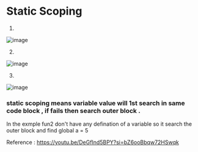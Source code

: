 # Static Scoping

<!--- C use Static Scoping -->

1) 
![image](https://github.com/asem-hamid/learn-c/assets/155321064/a3aecbe5-743b-4648-8e87-c5f8b2ece803)

2) 
![image](https://github.com/asem-hamid/learn-c/assets/155321064/92cc93fd-c9e3-4e14-99ef-e87ff745d651)

3)
![image](https://github.com/asem-hamid/learn-c/assets/155321064/50a7bafe-27f1-4f70-8fc1-5335ae771027)


### static scoping means variable value will 1st search in same code block , if fails then search outer block .

In the exmple fun2 don't have any defination of a variable so it search the outer block and find global a = 5


Reference : https://youtu.be/DeGfInd5BPY?si=bZ6ooBbqw72HSwqk
